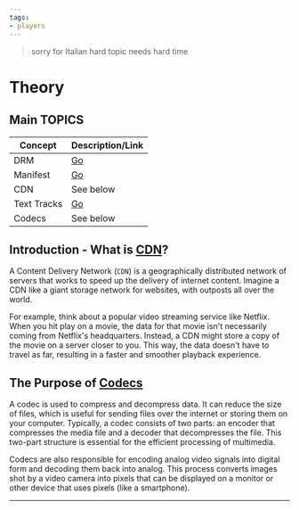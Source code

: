 ```yaml
---
tags:
- players
---
```


> sorry for Italian hard topic needs hard time

# Theory

## Main TOPICS

| Concept     | Description/Link                       |
| ----------- | -------------------------------------- |
| DRM         | [Go](DRM.md)                           |
| Manifest    | [Go](WORK/Players/Manifest.md) |
| CDN         | See below                              |
| Text Tracks | [Go](Text_Tracks.md)                   |
| Codecs      | See below                              |

## Introduction - What is [CDN](https://www.gumlet.com/learn/what-is-video-cdn/)?

A Content Delivery Network (`CDN`) is a geographically distributed network of servers that works to speed up the delivery of internet content. Imagine a CDN like a giant storage network for websites, with outposts all over the world.

For example, think about a popular video streaming service like Netflix. When you hit play on a movie, the data for that movie isn't necessarily coming from Netflix's headquarters. Instead, a CDN might store a copy of the movie on a server closer to you. This way, the data doesn't have to travel as far, resulting in a faster and smoother playback experience.

## The Purpose of [Codecs](https://cloudinary.com/glossary/codecs)

A codec is used to compress and decompress data. It can reduce the size of files, which is useful for sending files over the internet or storing them on your computer. Typically, a codec consists of two parts: an encoder that compresses the media file and a decoder that decompresses the file. This two-part structure is essential for the efficient processing of multimedia.

Codecs are also responsible for encoding analog video signals into digital form and decoding them back into analog. This process converts images shot by a video camera into pixels that can be displayed on a monitor or other device that uses pixels (like a smartphone).

---
